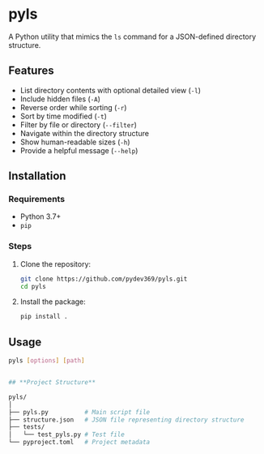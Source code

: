 # pyls
A Python utility that mimics the `ls` command for a JSON-defined directory structure.

## Features

- List directory contents with optional detailed view (`-l`)
- Include hidden files (`-A`)
- Reverse order while sorting (`-r`)
- Sort by time modified (`-t`)
- Filter by file or directory (`--filter`)
- Navigate within the directory structure
- Show human-readable sizes (`-h`)
- Provide a helpful message (`--help`)


## Installation

### Requirements

- Python 3.7+
- `pip`

### Steps

1. Clone the repository:

    ```bash
    git clone https://github.com/pydev369/pyls.git
    cd pyls
    ```

2. Install the package:

    ```bash
    pip install .
    ```

## Usage

```bash
pyls [options] [path]


## **Project Structure**

pyls/
│
├── pyls.py          # Main script file
├── structure.json   # JSON file representing directory structure
├── tests/
│   └── test_pyls.py # Test file
└── pyproject.toml   # Project metadata
